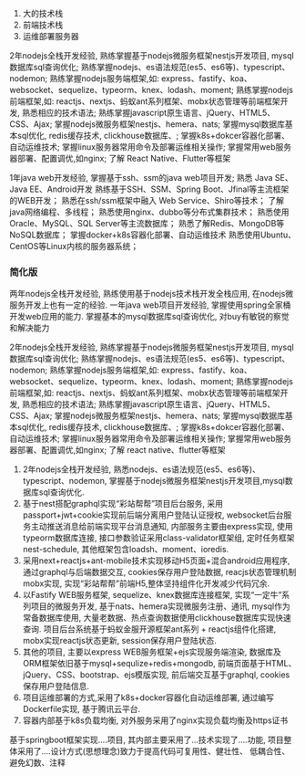 
1. 大的技术栈
2. 前端技术栈
3. 运维部署服务器

2年nodejs全栈开发经验, 熟练掌握基于nodejs微服务框架nestjs开发项目, mysql数据库sql查询优化;
熟练掌握nodejs、es语法规范(es5、es6等)、typescript、nodemon;
熟练掌握nodejs服务端框架,如: express、fastify、koa、websocket、sequelize、typeorm、knex、lodash、moment;
熟练掌握nodejs前端框架,如: reactjs、nextjs、蚂蚁ant系列框架、mobx状态管理等前端框架开发, 熟悉相应的技术语法;
熟练掌握javascript原生语言、jQuery、HTML5、CSS、Ajax;
掌握nodejs微服务框架nestjs、hemera、nats;
掌握mysql数据库基本sql优化, redis缓存技术, clickhouse数据库、;
掌握k8s+dokcer容器化部署、自动运维技术;
掌握linux服务器常用命令及部署运维相关操作;
掌握常用web服务器部署、配置调优,如nginx;
了解 React Native、Flutter等框架

1年java web开发经验, 掌握基于ssh、ssm的java web项目开发;
熟悉 Java SE、Java EE、Android开发
熟练基于SSH、SSM、Spring Boot、Jfinal等主流框架的WEB开发；
熟悉在ssh/ssm框架中融入 Web Service、Shiro等技术；
了解java网络编程、多线程；
熟悉使用nginx、dubbo等分布式集群技术；
熟悉使用Oracle、MySQL、SQL Server等主流数据库；
熟悉了解Redis、MongoDB等NoSQL数据库；
掌握docker+k8s容器化部署、自动运维技术
熟悉使用Ubuntu、CentOS等Linux内核的服务器系统；


### 简化版

两年nodejs全栈开发经验, 熟练使用基于nodejs技术栈开发全栈应用, 在nodejs微服务开发上也有一定的经验.
一年java web项目开发经验, 掌握使用spring全家桶开发web应用的能力.
掌握基本的mysql数据库sql查询优化, 对buy有敏锐的察觉和解决能力


2年nodejs全栈开发经验, 熟练掌握基于nodejs微服务框架nestjs开发项目, mysql数据库sql查询优化;
熟练掌握nodejs、es语法规范(es5、es6等)、typescript、nodemon;
熟练掌握nodejs服务端框架,如: express、fastify、koa、websocket、sequelize、typeorm、knex、lodash、moment;
熟练掌握nodejs前端框架,如: reactjs、nextjs、蚂蚁ant系列框架、mobx状态管理等前端框架开发, 熟悉相应的技术语法;
熟练掌握javascript原生语言、jQuery、HTML5、CSS、Ajax;
掌握nodejs微服务框架nestjs、hemera、nats;
掌握mysql数据库基本sql优化, redis缓存技术, clickhouse数据库、;
掌握k8s+dokcer容器化部署、自动运维技术;
掌握linux服务器常用命令及部署运维相关操作;
掌握常用web服务器部署、配置调优,如nginx;
了解 react native、flutter等框架

1. 2年nodejs全栈开发经验, 熟悉nodejs、es语法规范(es5、es6等)、typescript、nodemon,
   掌握基于nodejs微服务框架nestjs开发项目,mysql数据库sql查询优化.
2. 基于nest搭配graphql实现“彩站帮帮”项目后台服务, 采用passport+jwt+cookie实现前后端分离用户登陆认证授权,
   websocket后台服务主动推送消息给前端实现平台消息通知, 内部服务主要由express实现, 使用typeorm数据库连接,
   接口参数验证采用class-validator框架组, 定时任务框架nest-schedule, 其他框架包含loadsh、moment、ioredis.
3. 采用next+reactjs+ant-mobile技术实现移动H5页面+混合android应用程序, 通过graphql与后端数据交互, cookies保存用户登陆数据,
   reacjs状态管理机制mobx实现, 实现“彩站帮帮”前端H5,整体坚持组件化开发减少代码冗余.
4. 以Fastify WEB服务框架, sequelize、knex数据库连接框架, 实现“一定牛”系列项目的微服务开发, 基于nats、hemera实现微服务注册、通讯,
   mysql作为常备数据库使用, 大量老数据、热点查询数据使用clickhouse数据库实现快速查询.
   项目后台系统基于蚂蚁金服开源框架ant系列 + reactjs组件化搭建, mobx实现reactjs状态更新, session保存用户登陆状态.
5. 其他的项目, 主要以express WEB服务框架+ejs实现服务端渲染, 数据库及ORM框架依旧基于mysql+sequlize+redis+mongodb,
   前端页面基于HTML、jQuery、CSS、bootstrap、ejs模版实现, 前后端交互基于graphql, cookies保存用户登陆信息.
6. 项目运维部署的方式,采用了k8s+docker容器化自动运维部署, 通过编写Dockerfile实现, 基于腾讯云平台.
7. 容器内部基于k8s负载均衡, 对外服务采用了nginx实现负载均衡及https证书

基于springboot框架实现....项目, 其内部主要采用了...技术实现了....功能, 项目整体采用了....设计方式(思想理念)致力于提高代码可复用性、健壮性、
低耦合性、避免幻数、注释